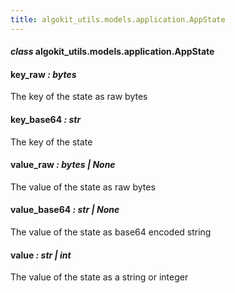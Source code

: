 ```yaml
---
title: algokit_utils.models.application.AppState
---
```


#### _class_ algokit_utils.models.application.AppState

#### key_raw _: bytes_

The key of the state as raw bytes

#### key_base64 _: str_

The key of the state

#### value_raw _: bytes | None_

The value of the state as raw bytes

#### value_base64 _: str | None_

The value of the state as base64 encoded string

#### value _: str | int_

The value of the state as a string or integer

